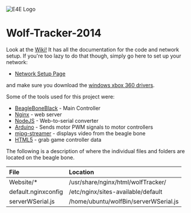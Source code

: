 ![](https://github.com/UCSD-E4E/Wolf-Tracker-2014/wiki/imgs/e4e_logo.png "E4E Logo")

Wolf-Tracker-2014
=================

Look at the [Wiki!](https://github.com/UCSD-E4E/Wolf-Tracker-2014/wiki) It has all the documentation for the code and network setup. If you're too lazy to do that though, simply go here to set up your network:

* [Network Setup Page](https://github.com/UCSD-E4E/Wolf-Tracker-2014/wiki/Network-Setup)

and make sure you download the [windows xbox 360 drivers](http://www.microsoft.com/hardware/en-us/d/xbox-360-controller-for-windows).

Some of the tools used for this project were:

* [BeagleBoneBlack](http://beagleboard.org/black) - Main Controller
* [Nginx](http://nginx.com/) - web server
* [NodeJS](http://nodejs.org/) - Web-to-serial converter
* [Arduino](http://arduino.cc/) - Sends motor PWM signals to motor controllers
* [mjpg-streamer](https://github.com/shrkey/mjpg-streamer) - displays video from the beagle bone
* [HTML5](http://www.html5rocks.com/en/tutorials/doodles/gamepad/) - grab game controller data

The following is a description of where the individual files and folders are located on the beagle bone.

| File        			   | Location      							|    
|:------------------------ |:-------------------------------------- |
| Website/*     		   | /usr/share/nginx/html/wolfTracker/ 	|
| default.nginxconfig      | /etc/nginx/sites-available/default		|
| serverWSerial.js         | /home/ubuntu/wolfBin/serverWSerial.js 	|
